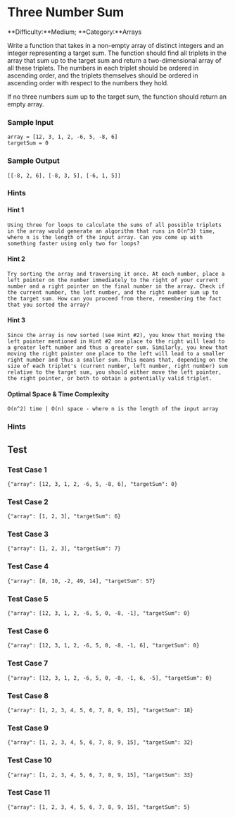 # Three Number Sum

**Difficulty:**Medium; **Category:**Arrays

Write a function that takes in a non-empty array of distinct integers and an
integer representing a target sum. The function should find all triplets in
the array that sum up to the target sum and return a two-dimensional array of
all these triplets. The numbers in each triplet should be ordered in ascending
order, and the triplets themselves should be ordered in ascending order with
respect to the numbers they hold.

If no three numbers sum up to the target sum, the function should return an
empty array.

### Sample Input

```
array = [12, 3, 1, 2, -6, 5, -8, 6]
targetSum = 0
```

### Sample Output

```
[[-8, 2, 6], [-8, 3, 5], [-6, 1, 5]]
```

### Hints


#### Hint 1

```
Using three for loops to calculate the sums of all possible triplets in the array would generate an algorithm that runs in O(n^3) time, where n is the length of the input array. Can you come up with something faster using only two for loops?
```

#### Hint 2

```
Try sorting the array and traversing it once. At each number, place a left pointer on the number immediately to the right of your current number and a right pointer on the final number in the array. Check if the current number, the left number, and the right number sum up to the target sum. How can you proceed from there, remembering the fact that you sorted the array?
```

#### Hint 3

```
Since the array is now sorted (see Hint #2), you know that moving the left pointer mentioned in Hint #2 one place to the right will lead to a greater left number and thus a greater sum. Similarly, you know that moving the right pointer one place to the left will lead to a smaller right number and thus a smaller sum. This means that, depending on the size of each triplet's (current number, left number, right number) sum relative to the target sum, you should either move the left pointer, the right pointer, or both to obtain a potentially valid triplet.
```

#### Optimal Space & Time Complexity

```
O(n^2) time | O(n) space - where n is the length of the input array
```

### Hints


## Test


### Test Case 1

```
{"array": [12, 3, 1, 2, -6, 5, -8, 6], "targetSum": 0}
```

### Test Case 2

```
{"array": [1, 2, 3], "targetSum": 6}
```

### Test Case 3

```
{"array": [1, 2, 3], "targetSum": 7}
```

### Test Case 4

```
{"array": [8, 10, -2, 49, 14], "targetSum": 57}
```

### Test Case 5

```
{"array": [12, 3, 1, 2, -6, 5, 0, -8, -1], "targetSum": 0}
```

### Test Case 6

```
{"array": [12, 3, 1, 2, -6, 5, 0, -8, -1, 6], "targetSum": 0}
```

### Test Case 7

```
{"array": [12, 3, 1, 2, -6, 5, 0, -8, -1, 6, -5], "targetSum": 0}
```

### Test Case 8

```
{"array": [1, 2, 3, 4, 5, 6, 7, 8, 9, 15], "targetSum": 18}
```

### Test Case 9

```
{"array": [1, 2, 3, 4, 5, 6, 7, 8, 9, 15], "targetSum": 32}
```

### Test Case 10

```
{"array": [1, 2, 3, 4, 5, 6, 7, 8, 9, 15], "targetSum": 33}
```

### Test Case 11

```
{"array": [1, 2, 3, 4, 5, 6, 7, 8, 9, 15], "targetSum": 5}
```
